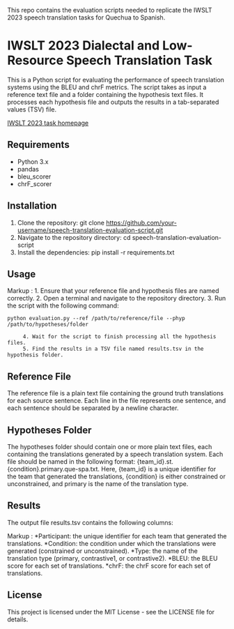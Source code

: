 This repo contains the evaluation scripts needed to replicate the IWSLT 2023 speech translation tasks for Quechua to Spanish.

# IWSLT 2023 Dialectal and Low-Resource Speech Translation Task 

This is a Python script for evaluating the performance of speech translation systems using the BLEU and chrF metrics. The script takes as input a reference text file and a folder containing the hypothesis text files. It processes each hypothesis file and outputs the results in a tab-separated values (TSV) file.


<a href="https://iwslt.org/2023/low-resource">IWSLT 2023 task homepage</a>


## Requirements

- Python 3.x
- pandas
- bleu_scorer
- chrF_scorer

## Installation

1. Clone the repository: git clone https://github.com/your-username/speech-translation-evaluation-script.git
2. Navigate to the repository directory: cd speech-translation-evaluation-script
3. Install the dependencies: pip install -r requirements.txt

## Usage

Markup : 1. Ensure that your reference file and hypothesis files are named correctly.
         2. Open a terminal and navigate to the repository directory.
         3. Run the script with the following command:

```
python evaluation.py --ref /path/to/reference/file --phyp /path/to/hypotheses/folder
```

		 4. Wait for the script to finish processing all the hypothesis files.
         5. Find the results in a TSV file named results.tsv in the hypothesis folder.


## Reference File

The reference file is a plain text file containing the ground truth translations for each source sentence. Each line in the file represents one sentence, and each sentence should be separated by a newline character.

## Hypotheses Folder

The hypotheses folder should contain one or more plain text files, each containing the translations generated by a speech translation system. Each file should be named in the following format: {team_id}.st.{condition}.primary.que-spa.txt. Here, {team_id} is a unique identifier for the team that generated the translations, {condition} is either constrained or unconstrained, and primary is the name of the translation type.

## Results

The output file results.tsv contains the following columns:

Markup : *Participant: the unique identifier for each team that generated the translations.
         *Condition: the condition under which the translations were generated (constrained or unconstrained).
         *Type: the name of the translation type (primary, contrastive1, or contrastive2).
         *BLEU: the BLEU score for each set of translations.
         *chrF: the chrF score for each set of translations. 

## License

This project is licensed under the MIT License - see the LICENSE file for details.
